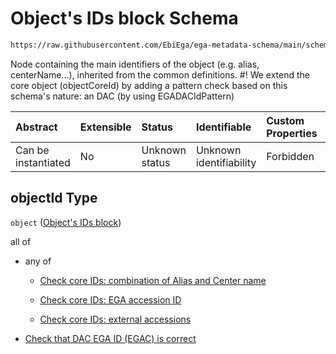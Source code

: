 # Object's IDs block Schema

```txt
https://raw.githubusercontent.com/EbiEga/ega-metadata-schema/main/schemas/EGA.DAC.json#/properties/objectId
```

Node containing the main identifiers of the object (e.g. alias, centerName...), inherited from the common definitions. #! We extend the core object (objectCoreId) by adding a pattern check based on this schema's nature: an DAC (by using EGADACIdPattern)

| Abstract            | Extensible | Status         | Identifiable            | Custom Properties | Additional Properties | Access Restrictions | Defined In                                                             |
| :------------------ | :--------- | :------------- | :---------------------- | :---------------- | :-------------------- | :------------------ | :--------------------------------------------------------------------- |
| Can be instantiated | No         | Unknown status | Unknown identifiability | Forbidden         | Allowed               | none                | [EGA.DAC.json\*](../../../schemas/EGA.DAC.json "open original schema") |

## objectId Type

`object` ([Object's IDs block](ega-properties-objects-ids-block.md))

all of

* any of

  * [Check core IDs: combination of Alias and Center name](ega-4-defs-core-identifiers-of-an-object-anyof-check-core-ids-combination-of-alias-and-center-name.md "check type definition")

  * [Check core IDs: EGA accession ID](ega-4-defs-core-identifiers-of-an-object-anyof-check-core-ids-ega-accession-id.md "check type definition")

  * [Check core IDs: external accessions](ega-4-defs-core-identifiers-of-an-object-anyof-check-core-ids-external-accessions.md "check type definition")

* [Check that DAC EGA ID (EGAC) is correct](ega-properties-objects-ids-block-allof-check-that-dac-ega-id-egac-is-correct.md "check type definition")
